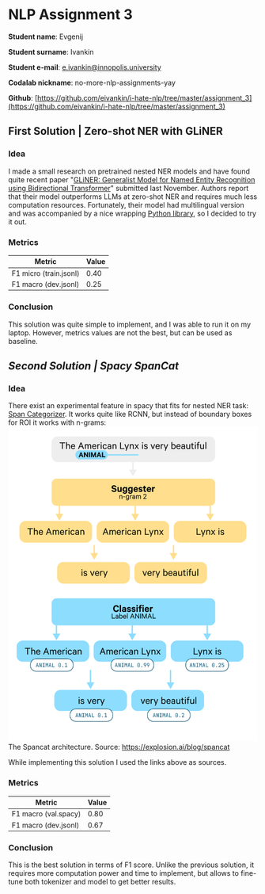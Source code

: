 # NLP Assignment 3

**Student name**: Evgenij

**Student surname**: Ivankin

**Student e-mail**: e.ivankin@innopolis.university

**Codalab nickname**: no-more-nlp-assignments-yay

**Github**:
[https://github.com/eivankin/i-hate-nlp/tree/master/assignment_3](https://github.com/eivankin/i-hate-nlp/tree/master/assignment_3)

## First Solution | Zero-shot NER with GLiNER

### Idea

I made a small research on pretrained nested NER models and have found quite recent
paper "[GLiNER: Generalist Model for Named Entity Recognition using Bidirectional Transformer](https://arxiv.org/abs/2311.08526)"
submitted last November. Authors report that their model outperforms LLMs at zero-shot NER and
requires much less computation resources. Fortunately, their model had multilingual version and was
accompanied by a nice wrapping [Python library](https://github.com/urchade/GLiNER), so I decided to
try it out.

### Metrics

| Metric                 | Value |
|------------------------|-------|
| F1 micro (train.jsonl) | 0.40  |
| F1 macro (dev.jsonl)   | 0.25  |

### Conclusion

This solution was quite simple to implement, and I was able to run it on my laptop. However, metrics
values are not the best, but can be used as baseline.

## *Second Solution | Spacy SpanCat*

### Idea

There exist an experimental feature in spacy that fits for nested NER
task: [Span Categorizer](https://spacy.io/api/spancategorizer). It works quite like RCNN, but
instead of boundary boxes for ROI it works with n-grams:
![The Spancat architecture](spancat_arch.png) <br>
The Spancat architecture. Source: https://explosion.ai/blog/spancat

While implementing this solution I used the links above as sources.

### Metrics

| Metric               | Value |
|----------------------|-------|
| F1 macro (val.spacy) | 0.80  |
| F1 macro (dev.jsonl) | 0.67  |

### Conclusion

This is the best solution in terms of F1 score. Unlike the previous solution, it requires more
computation power and time to implement, but allows to fine-tune both tokenizer and model to get better results.